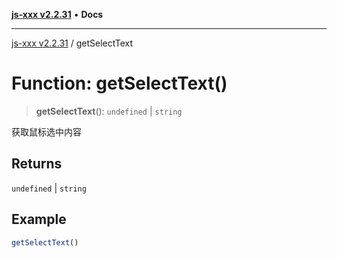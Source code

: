 [**js-xxx v2.2.31**](../README.md) • **Docs**

***

[js-xxx v2.2.31](../README.md) / getSelectText

# Function: getSelectText()

> **getSelectText**(): `undefined` \| `string`

获取鼠标选中内容

## Returns

`undefined` \| `string`

## Example

```ts
getSelectText()
```
